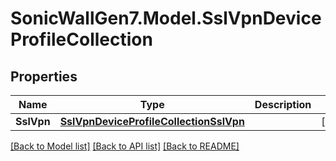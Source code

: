 # SonicWallGen7.Model.SslVpnDeviceProfileCollection

## Properties

Name | Type | Description | Notes
------------ | ------------- | ------------- | -------------
**SslVpn** | [**SslVpnDeviceProfileCollectionSslVpn**](SslVpnDeviceProfileCollectionSslVpn.md) |  | [optional] 

[[Back to Model list]](../README.md#documentation-for-models) [[Back to API list]](../README.md#documentation-for-api-endpoints) [[Back to README]](../README.md)

